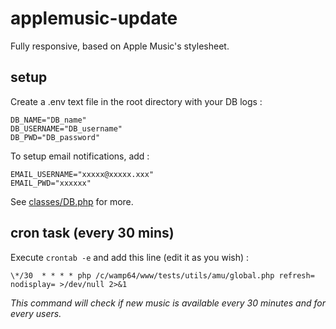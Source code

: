 
# applemusic-update
Fully responsive, based on Apple Music's stylesheet.

## setup
Create a .env text file in the root directory with your DB logs :  
```
DB_NAME="DB_name"
DB_USERNAME="DB_username"
DB_PWD="DB_password"
```

To setup email notifications, add :
```
EMAIL_USERNAME="xxxxx@xxxxx.xxx"
EMAIL_PWD="xxxxxx"
```

See [classes/DB.php](classes/DB.php) for more.

## cron task (every 30 mins)
Execute `crontab -e` and add this line (edit it as you wish) :
```
\*/30  * * * * php /c/wamp64/www/tests/utils/amu/global.php refresh= nodisplay= >/dev/null 2>&1
```
*This command will check if new music is available every 30 minutes and for every users.*
